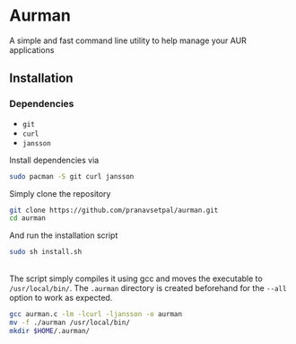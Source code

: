 # Aurman
A simple and fast command line utility to help manage your AUR applications

## Installation

### Dependencies
* `git`
* `curl`
* `jansson`

Install dependencies via
```bash
sudo pacman -S git curl jansson
```

Simply clone the repository
```bash
git clone https://github.com/pranavsetpal/aurman.git
cd aurman
```
And run the installation script
```bash
sudo sh install.sh
```
\
The script simply compiles it using gcc and moves the executable to `/usr/local/bin/`. The `.aurman` directory is created beforehand for the `--all` option to work as expected.
```bash
gcc aurman.c -lm -lcurl -ljansson -o aurman
mv -f ./aurman /usr/local/bin/
mkdir $HOME/.aurman/
```
